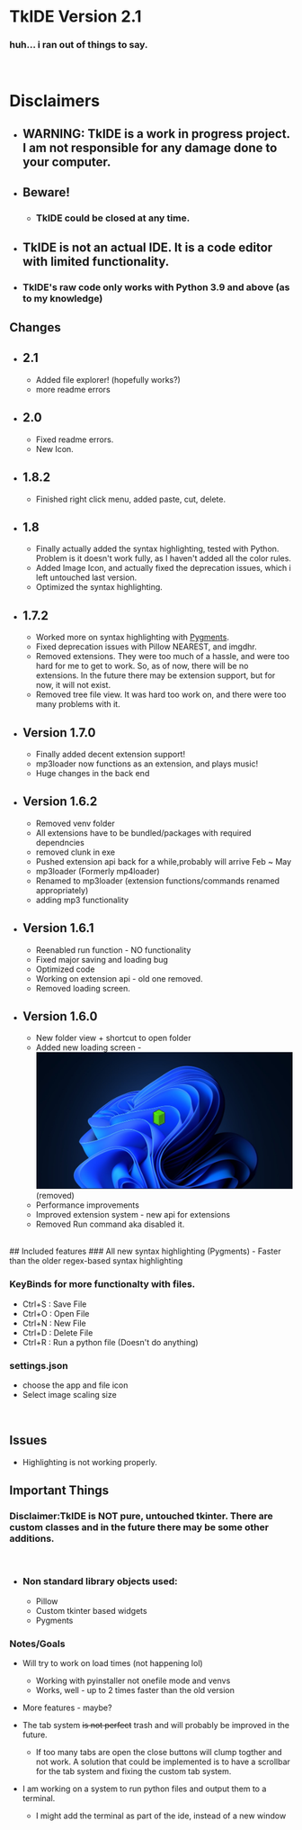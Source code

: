 # TkIDE  Version 2.1
### huh... i ran out of things to say.


<br>

# Disclaimers
- ## **WARNING**: TkIDE is a work in progress project. I am not responsible for any damage done to your computer.
- ## **Beware!**
  - ### **TkIDE** could be closed at any time.

- ## TkIDE is not an actual IDE. It is a code editor with limited functionality.

- ### TkIDE's raw code only works with Python 3.9 and above (as to my knowledge)


## Changes  


- ## 2.1
  - Added file explorer! (hopefully works?)
  - more readme errors

- ## 2.0
  - Fixed readme errors.
  - New Icon.

- ## 1.8.2
  - Finished right click menu, added paste, cut, delete.

- ## 1.8
  - Finally actually added the syntax highlighting, tested with Python. Problem is it doesn't work fully, as I haven't added all the color rules.
  - Added Image Icon, and actually fixed the deprecation issues, which i left untouched last version.
  - Optimized the syntax highlighting.


- ## 1.7.2
  - Worked more on syntax highlighting with [Pygments](https://pygments.org/).
  - Fixed deprecation issues with Pillow NEAREST, and imgdhr.
  - Removed extensions. They were too much of a hassle, and were too hard for me to get to work. So, as of now, there will be no extensions. In the future there may be extension support, but for now, it will not exist.
  - Removed tree file view. It was hard too work on, and there were too many problems with it.

- ## Version 1.7.0
  - Finally added decent extension support!
  - mp3loader now functions as an extension, and plays music!
  - Huge changes in the back end


- ## Version 1.6.2
  - Removed venv folder 
  - All extensions have to be bundled/packages with required dependncies
  - removed clunk in exe
  - Pushed extension api back for a while,probably will arrive Feb ~ May
  -   mp3loader (Formerly mp4loader) 
    - Renamed to mp3loader (extension functions/commands renamed appropriately)
    - adding mp3 functionality
- ## Version 1.6.1
  - Reenabled run function - NO functionality
  - Fixed major saving and loading bug
  - Optimized code
  - Working on extension api - old one removed.
  - Removed loading screen.
- ## Version 1.6.0
  - New folder view + shortcut to open folder
  - Added new loading screen - ![Loading Screen](assets/LoadingEx.jpg) (removed)
  - Performance improvements
  - Improved extension system - new api for extensions
  - Removed Run command aka disabled it.
<br>
## Included features
### All new syntax highlighting (Pygments)
- Faster than the older regex-based syntax highlighting

### KeyBinds for more functionalty with files.
- Ctrl+S : Save File 
- Ctrl+O : Open File
- Ctrl+N : New File
- Ctrl+D : Delete File
- Ctrl+R : Run a python file (Doesn't do anything)
### settings.json
- choose the app and file icon
- Select image scaling size

<br>

## Issues
- Highlighting is not working properly. 

## Important Things

### Disclaimer:TkIDE is <b><b>NOT</b></b> pure, untouched tkinter. There are custom classes and in the future there may be some other additions.
<br>

- ### Non standard library objects used:
  - Pillow
  - Custom tkinter based widgets
  - Pygments
  

### Notes/Goals

- Will try to work on load times (not happening lol)
    - Working with pyinstaller not onefile mode and venvs
    - Works, well - up to 2 times faster than the old version

- More features - maybe?

- The tab system ~~is not perfect~~ trash and will probably be improved in the future.

    - If too many tabs are open the close buttons will clump togther and not work. A solution that could be implemented is to have a scrollbar for the tab system and fixing the custom tab system.

- I am working on a system to run python files and output them to a terminal.

  - I might add the terminal as part of the ide, instead of a new window 